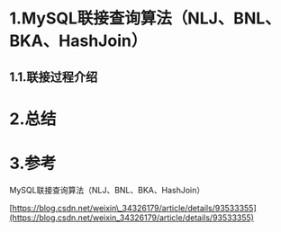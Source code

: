 # 1.MySQL联接查询算法（NLJ、BNL、BKA、HashJoin）

## 1.1.联接过程介绍

# 2.总结

# 3.参考

MySQL联接查询算法（NLJ、BNL、BKA、HashJoin）

[https://blog.csdn.net/weixin\_34326179/article/details/93533355](https://blog.csdn.net/weixin_34326179/article/details/93533355)

